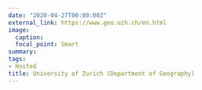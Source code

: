 ```yaml
---
date: "2020-04-27T00:00:00Z"
external_link: https://www.geo.uzh.ch/en.html 
image:
  caption: 
  focal_point: Smart
summary: 
tags:
- Hosted
title: University of Zurich (Department of Geography)
---
```

